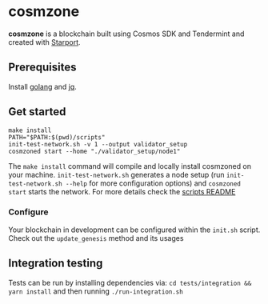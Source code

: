# cosmzone
**cosmzone** is a blockchain built using Cosmos SDK and Tendermint and created with [Starport](https://github.com/tendermint/starport).

## Prerequisites

Install [golang](https://golang.org/) and [jq](https://stedolan.github.io/jq/).

## Get started

```
make install
PATH="$PATH:$(pwd)/scripts"
init-test-network.sh -v 1 --output validator_setup
cosmzoned start --home "./validator_setup/node1"
```

The `make install` command will compile and locally install cosmzoned on your machine. `init-test-network.sh` generates a node setup (run `init-test-network.sh --help` for more configuration options) and `cosmzoned start` starts the network. For more details check the [scripts README](./scripts/README.md)

### Configure

Your blockchain in development can be configured within the `init.sh` script. Check out the `update_genesis` method and its usages

## Integration testing

Tests can be run by installing dependencies via: `cd tests/integration && yarn install` and then running `./run-integration.sh`